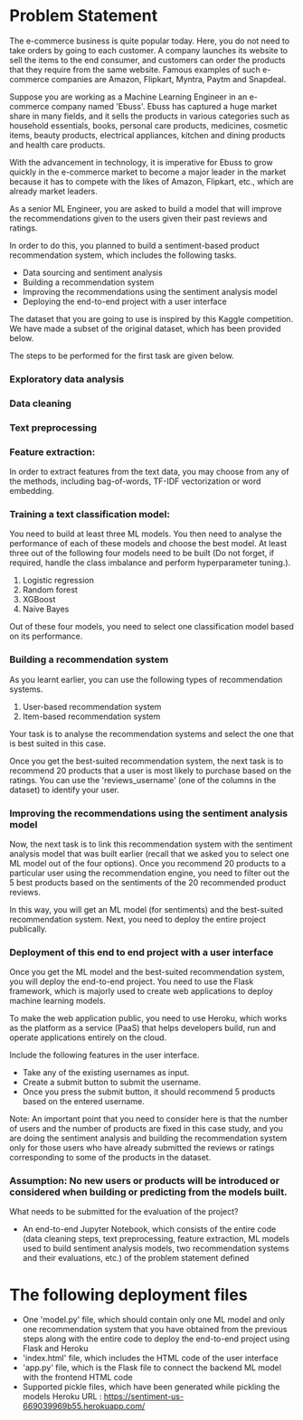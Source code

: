 # Problem Statement
The e-commerce business is quite popular today. Here, you do not need to take orders by going to each customer. A company launches its website to sell the items to the end consumer, and customers can order the products that they require from the same website. Famous examples of such e-commerce companies are Amazon, Flipkart, Myntra, Paytm and Snapdeal.

 

Suppose you are working as a Machine Learning Engineer in an e-commerce company named 'Ebuss'. Ebuss has captured a huge market share in many fields, and it sells the products in various categories such as household essentials, books, personal care products, medicines, cosmetic items, beauty products, electrical appliances, kitchen and dining products and health care products.

 

With the advancement in technology, it is imperative for Ebuss to grow quickly in the e-commerce market to become a major leader in the market because it has to compete with the likes of Amazon, Flipkart, etc., which are already market leaders.


As a senior ML Engineer, you are asked to build a model that will improve the recommendations given to the users given their past reviews and ratings. 

 

In order to do this, you planned to build a sentiment-based product recommendation system, which includes the following tasks.

- Data sourcing and sentiment analysis
- Building a recommendation system
- Improving the recommendations using the sentiment analysis model
- Deploying the end-to-end project with a user interface


The dataset that you are going to use is inspired by this Kaggle competition. We have made a subset of the original dataset, which has been provided below.


The steps to be performed for the first task are given below.

### Exploratory data analysis

### Data cleaning

### Text preprocessing

### Feature extraction: 
In order to extract features from the text data, you may choose from any of the methods, including bag-of-words, TF-IDF vectorization or word embedding.

### Training a text classification model: 
You need to build at least three ML models. You then need to analyse the performance of each of these models and choose the best model. At least three out of the following four models need to be built (Do not forget, if required, handle the class imbalance and perform hyperparameter tuning.). 
1. Logistic regression
2. Random forest
3. XGBoost
4. Naive Bayes

Out of these four models, you need to select one classification model based on its performance.

### Building a recommendation system
As you learnt earlier, you can use the following types of recommendation systems.

 

1. User-based recommendation system
2. Item-based recommendation system

 

Your task is to analyse the recommendation systems and select the one that is best suited in this case. 

 

Once you get the best-suited recommendation system, the next task is to recommend 20 products that a user is most likely to purchase based on the ratings. You can use the 'reviews_username' (one of the columns in the dataset) to identify your user. 

 

### Improving the recommendations using the sentiment analysis model
Now, the next task is to link this recommendation system with the sentiment analysis model that was built earlier (recall that we asked you to select one ML model out of the four options). Once you recommend 20 products to a particular user using the recommendation engine, you need to filter out the 5 best products based on the sentiments of the 20 recommended product reviews. 

 

In this way, you will get an ML model (for sentiments) and the best-suited recommendation system. Next, you need to deploy the entire project publically.

 

### Deployment of this end to end project with a user interface
Once you get the ML model and the best-suited recommendation system, you will deploy the end-to-end project. You need to use the Flask framework, which is majorly used to create web applications to deploy machine learning models.

 

To make the web application public, you need to use Heroku, which works as the platform as a service (PaaS) that helps developers build, run and operate applications entirely on the cloud.

 

Include the following features in the user interface.

- Take any of the existing usernames as input.
- Create a submit button to submit the username.
- Once you press the submit button, it should recommend 5 products based on the entered username.

Note: An important point that you need to consider here is that the number of users and the number of products are fixed in this case study, and you are doing the sentiment analysis and building the recommendation system only for those users who have already submitted the reviews or ratings corresponding to some of the products in the dataset. 


### Assumption: No new users or products will be introduced or considered when building or predicting from the models built.

 

What needs to be submitted for the evaluation of the project?

- An end-to-end Jupyter Notebook, which consists of the entire code (data cleaning steps, text preprocessing, feature extraction, ML models used to build sentiment analysis models, two recommendation systems and their evaluations, etc.) of the problem statement defined
# The following deployment files
- One 'model.py' file, which should contain only one ML model and only one recommendation system that you have obtained from the previous steps along with the entire code to deploy the end-to-end project using Flask and Heroku
- 'index.html' file, which includes the HTML code of the user interface
- 'app.py' file, which is the Flask file to connect the backend ML model with the frontend HTML code
- Supported pickle files, which have been generated while pickling the models
Heroku URL : https://sentiment-us-669039969b55.herokuapp.com/
